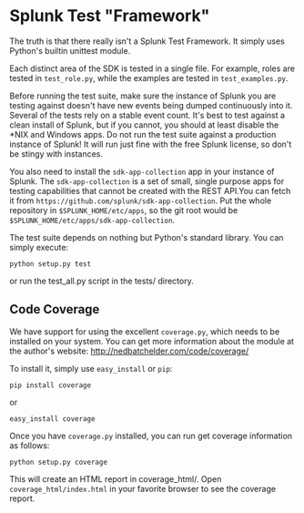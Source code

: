 # Splunk Test "Framework"

The truth is that there really isn't a Splunk Test Framework. It simply uses
Python's builtin unittest module.

Each distinct area of the SDK is tested in a single file. For example,
roles are tested in `test_role.py`, while the examples are tested
in `test_examples.py`.

Before running the test suite, make sure the instance of Splunk you
are testing against doesn't have new events being dumped continuously
into it. Several of the tests rely on a stable event count. It's best
to test against a clean install of Splunk, but if you cannot, you
should at least disable the *NIX and Windows apps. Do not run the test
suite against a production instance of Splunk! It will run just fine
with the free Splunk license, so don't be stingy with instances.

You also need to install the `sdk-app-collection` app in your instance of
Splunk. The `sdk-app-collection` is a set of small, single purpose apps
for testing capabilities that cannot be created with the REST API.You can
fetch it from `https://github.com/splunk/sdk-app-collection`. Put the
whole repository in `$SPLUNK_HOME/etc/apps`, so the git root would be
`$SPLUNK_HOME/etc/apps/sdk-app-collection`.

The test suite depends on nothing but Python's standard library. You can
simply execute:

    python setup.py test

or run the test_all.py script in the tests/ directory.

## Code Coverage

We have support for using the excellent `coverage.py`, which needs to be
installed on your system. You can get more information about the module
at the author's website: http://nedbatchelder.com/code/coverage/

To install it, simply use `easy_install` or `pip`:

    pip install coverage

or

    easy_install coverage

Once you have `coverage.py` installed, you can run get coverage information
as follows:

    python setup.py coverage

This will create an HTML report in coverage_html/. Open `coverage_html/index.html`
in your favorite browser to see the coverage report.